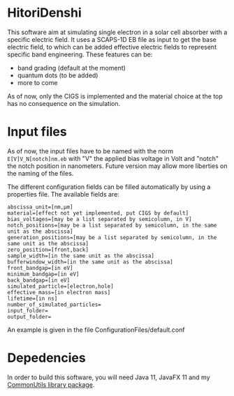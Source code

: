 # HitoriDenshi

This software aim at simulating single electron in a solar cell absorber with a specific electric field. It uses a SCAPS-1D EB file as input to get the base electric field, to which can be added effective electric fields to represent specific band engineering. These features can be:
- band grading (default at the moment)
- quantum dots (to be added)
- more to come

As of now, only the CIGS is implemented and the material choice at the top has no consequence on the simulation.

# Input files

As of now, the input files have to be named with the norm `E[V]V_N[notch]nm.eb` with "V" the applied bias voltage in Volt and "notch" the notch position in nanometers. Future version may allow more liberties on the naming of the files.

The different configuration fields can be filled automatically by using a properties file. The available fields are:
```properties
abscissa_unit=[nm,μm]
material=[effect not yet implemented, put CIGS by default]
bias_voltages=[may be a list separated by semicolumn, in V]
notch_positions=[may be a list separated by semicolumn, in the same unit as the abscissa]
generation_positions=[may be a list separated by semicolumn, in the same unit as the abscissa]
zero_position=[front,back]
sample_width=[in the same unit as the abscissa]
bufferwindow_width=[in the same unit as the abscissa]
front_bandgap=[in eV]
minimum_bandgap=[in eV]
back_bandgap=[in eV]
simulated_particle=[electron,hole]
effective_mass=[in electron mass]
lifetime=[in ns]
number_of_simulated_particles=
input_folder=
output_folder=
```

An example is given in the file ConfigurationFiles/default.conf

# Depedencies

In order to build this software, you will need Java 11, JavaFX 11 and my [CommonUtils library package](https://github.com/audreyazura/CommonUtils).
